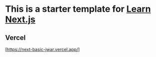 # This is a starter template for [Learn Next.js](https://nextjs.org/learn)

## Vercel

[https://next-basic-jwar.vercel.app/]
